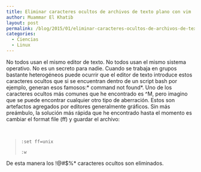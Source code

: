 ```yaml
---
title: Eliminar caracteres ocultos de archivos de texto plano con vim
author: Muammar El Khatib
layout: post
permalink: /blog/2015/01/eliminar-caracteres-ocultos-de-archivos-de-texto-plano-con-vim/
categories:
  - Ciencias
  - Linux
---
```

No todos usan el mismo editor de texto. No todos usan el mismo sistema operativo. No es un secreto para nadie. Cuando se trabaja en grupos bastante heterogéneos puede ocurrir que el editor de texto introduce estos caracteres ocultos que si se encuentran dentro de un script bash por ejemplo, generan esos famosos:* command not found*. Uno de los caracteres ocultos más comunes que he encontrado es ^M, pero imagino que se puede encontrar cualquier otro tipo de aberración. Estos son artefactos agregados por editores generalmente gráficos. Sin más preámbulo, la solución más rápida que he encontrado hasta el momento es cambiar el format file (ff) y guardar el archivo:

&nbsp;

> `:set ff=unix`
> 
> `:w`

De esta manera los !@#$%* caracteres ocultos son eliminados.

&nbsp;